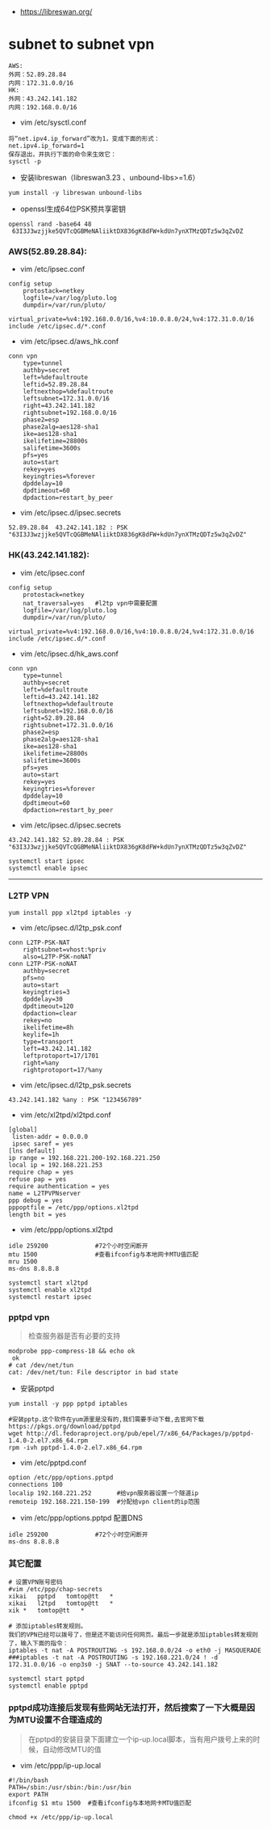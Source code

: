 * https://libreswan.org/

# subnet to subnet vpn
```
AWS:
外网：52.89.28.84
内网：172.31.0.0/16
HK:
外网：43.242.141.182
内网：192.168.0.0/16
```
* vim /etc/sysctl.conf
```
将“net.ipv4.ip_forward”改为1，变成下面的形式：
net.ipv4.ip_forward=1
保存退出，并执行下面的命令来生效它：
sysctl -p
```

* 安装libreswan（libreswan3.23 、unbound-libs>=1.6）
```
yum install -y libreswan unbound-libs
```

* openssl生成64位PSK预共享密钥
```
openssl rand -base64 48
 63I3J3wzjjke5QVTcQGBMeNAliiktDX836gK8dFW+kdUn7ynXTMzQDTz5w3qZvDZ
```

### AWS(52.89.28.84):
* vim /etc/ipsec.conf
```
config setup
    protostack=netkey
    logfile=/var/log/pluto.log
    dumpdir=/var/run/pluto/
    virtual_private=%v4:192.168.0.0/16,%v4:10.0.8.0/24,%v4:172.31.0.0/16
include /etc/ipsec.d/*.conf
```

* vim /etc/ipsec.d/aws_hk.conf
```
conn vpn
    type=tunnel
    authby=secret
    left=%defaultroute
    leftid=52.89.28.84
    leftnexthop=%defaultroute
    leftsubnet=172.31.0.0/16
    right=43.242.141.182
    rightsubnet=192.168.0.0/16
    phase2=esp
    phase2alg=aes128-sha1
    ike=aes128-sha1
    ikelifetime=28800s
    salifetime=3600s
    pfs=yes
    auto=start
    rekey=yes
    keyingtries=%forever
    dpddelay=10
    dpdtimeout=60
    dpdaction=restart_by_peer
```

* vim /etc/ipsec.d/ipsec.secrets
```
52.89.28.84  43.242.141.182 : PSK "63I3J3wzjjke5QVTcQGBMeNAliiktDX836gK8dFW+kdUn7ynXTMzQDTz5w3qZvDZ"
```

### HK(43.242.141.182):
* vim /etc/ipsec.conf
```
config setup
    protostack=netkey
    nat_traversal=yes   #l2tp vpn中需要配置
    logfile=/var/log/pluto.log
    dumpdir=/var/run/pluto/
    virtual_private=%v4:192.168.0.0/16,%v4:10.0.8.0/24,%v4:172.31.0.0/16
include /etc/ipsec.d/*.conf
```

* vim /etc/ipsec.d/hk_aws.conf
```
conn vpn
    type=tunnel
    authby=secret
    left=%defaultroute
    leftid=43.242.141.182
    leftnexthop=%defaultroute
    leftsubnet=192.168.0.0/16
    right=52.89.28.84
    rightsubnet=172.31.0.0/16
    phase2=esp
    phase2alg=aes128-sha1
    ike=aes128-sha1
    ikelifetime=28800s
    salifetime=3600s
    pfs=yes
    auto=start
    rekey=yes
    keyingtries=%forever
    dpddelay=10
    dpdtimeout=60
    dpdaction=restart_by_peer
```

* vim /etc/ipsec.d/ipsec.secrets
```
43.242.141.182 52.89.28.84 : PSK "63I3J3wzjjke5QVTcQGBMeNAliiktDX836gK8dFW+kdUn7ynXTMzQDTz5w3qZvDZ"
```
```
systemctl start ipsec
systemctl enable ipsec
```

---
### L2TP VPN
```
yum install ppp xl2tpd iptables -y
```
* vim /etc/ipsec.d/l2tp_psk.conf
```
conn L2TP-PSK-NAT
    rightsubnet=vhost:%priv
    also=L2TP-PSK-noNAT
conn L2TP-PSK-noNAT
    authby=secret
    pfs=no
    auto=start
    keyingtries=3
    dpddelay=30
    dpdtimeout=120
    dpdaction=clear
    rekey=no
    ikelifetime=8h
    keylife=1h
    type=transport
    left=43.242.141.182
    leftprotoport=17/1701
    right=%any
    rightprotoport=17/%any
```

* vim /etc/ipsec.d/l2tp_psk.secrets
```
43.242.141.182 %any : PSK "123456789"
```

* vim /etc/xl2tpd/xl2tpd.conf
```
[global]
 listen-addr = 0.0.0.0
 ipsec saref = yes
[lns default]
ip range = 192.168.221.200-192.168.221.250
local ip = 192.168.221.253
require chap = yes
refuse pap = yes
require authentication = yes
name = L2TPVPNserver
ppp debug = yes
pppoptfile = /etc/ppp/options.xl2tpd
length bit = yes
```

* vim /etc/ppp/options.xl2tpd
```
idle 259200             #72个小时空闲断开 
mtu 1500                #查看ifconfig与本地网卡MTU值匹配
mru 1500
ms-dns 8.8.8.8

systemctl start xl2tpd
systemctl enable xl2tpd
systemctl restart ipsec
```

### pptpd vpn
> 检查服务器是否有必要的支持
```
modprobe ppp-compress-18 && echo ok
 ok
# cat /dev/net/tun
cat: /dev/net/tun: File descriptor in bad state
```

* 安装pptpd
```
yum install -y ppp pptpd iptables

#安装pptp.这个软件在yum源里是没有的,我们需要手动下载,去官网下载https://pkgs.org/download/pptpd
wget http://dl.fedoraproject.org/pub/epel/7/x86_64/Packages/p/pptpd-1.4.0-2.el7.x86_64.rpm
rpm -ivh pptpd-1.4.0-2.el7.x86_64.rpm
```

* vim /etc/pptpd.conf
```
option /etc/ppp/options.pptpd
connections 100
localip 192.168.221.252       #给vpn服务器设置一个隧道ip
remoteip 192.168.221.150-199  #分配给vpn client的ip范围
```

* vim /etc/ppp/options.pptpd 配置DNS
```
idle 259200             #72个小时空闲断开 
ms-dns 8.8.8.8  
```



### 其它配置
```
# 设置VPN账号密码
#vim /etc/ppp/chap-secrets  
xikai	pptpd	tomtop@tt	*
xikai	l2tpd	tomtop@tt	*
xik	*	tomtop@tt	*

# 添加iptables转发规则。
我们的VPN已经可以拨号了，但是还不能访问任何网页。最后一步就是添加iptables转发规则了，输入下面的指令：
iptables -t nat -A POSTROUTING -s 192.168.0.0/24 -o eth0 -j MASQUERADE
###iptables -t nat -A POSTROUTING -s 192.168.221.0/24 ! -d 172.31.0.0/16 -o enp3s0 -j SNAT --to-source 43.242.141.182

systemctl start pptpd
systemctl enable pptpd  
```

### pptpd成功连接后发现有些网站无法打开，然后搜索了一下大概是因为MTU设置不合理造成的
>在pptpd的安装目录下面建立一个ip-up.local脚本，当有用户拨号上来的时候，自动修改MTU的值
* vim /etc/ppp/ip-up.local
```
#!/bin/bash
PATH=/sbin:/usr/sbin:/bin:/usr/bin
export PATH
ifconfig $1 mtu 1500  #查看ifconfig与本地网卡MTU值匹配
```
```
chmod +x /etc/ppp/ip-up.local
```

